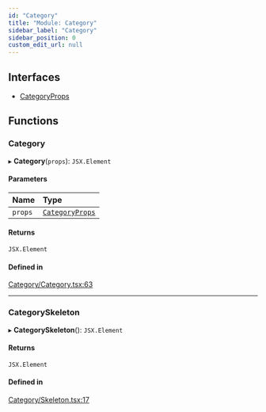 ```yaml
---
id: "Category"
title: "Module: Category"
sidebar_label: "Category"
sidebar_position: 0
custom_edit_url: null
---
```


## Interfaces

- [CategoryProps](../interfaces/Category.CategoryProps)

## Functions

### Category

▸ **Category**(`props`): `JSX.Element`

#### Parameters

| Name | Type |
| :------ | :------ |
| `props` | [`CategoryProps`](../interfaces/Category.CategoryProps) |

#### Returns

`JSX.Element`

#### Defined in

[Category/Category.tsx:63](https://github.com/selfcommunity/community-ui/blob/487fa8c/packages/sc-templates/src/components/Category/Category.tsx#L63)

___

### CategorySkeleton

▸ **CategorySkeleton**(): `JSX.Element`

#### Returns

`JSX.Element`

#### Defined in

[Category/Skeleton.tsx:17](https://github.com/selfcommunity/community-ui/blob/487fa8c/packages/sc-templates/src/components/Category/Skeleton.tsx#L17)
